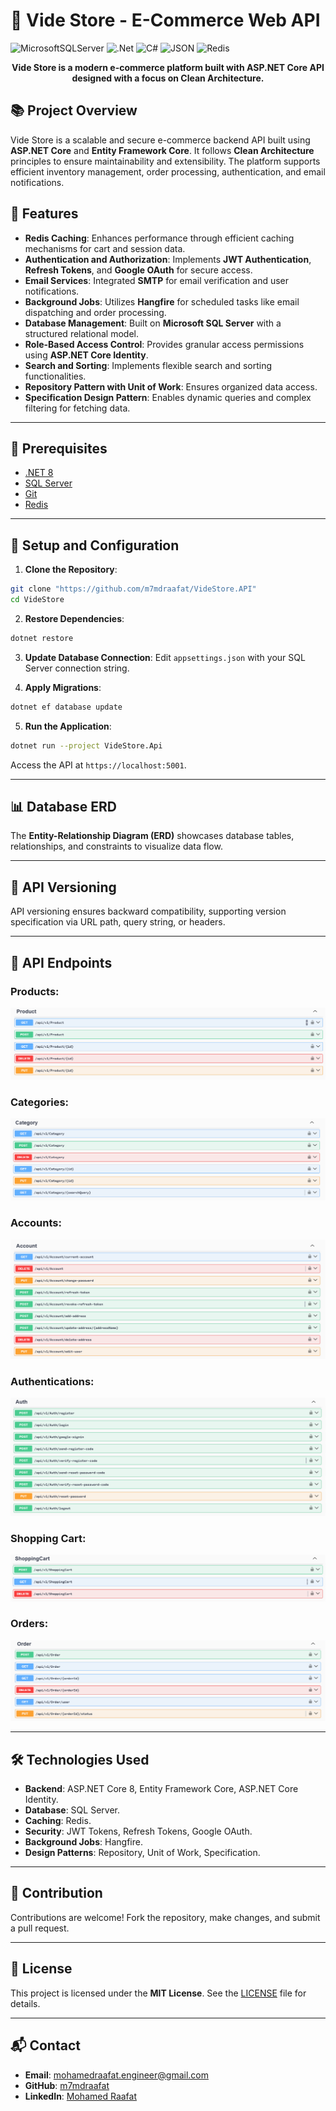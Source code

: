 # 🚀 Vide Store - E-Commerce Web API

![MicrosoftSQLServer](https://img.shields.io/badge/Microsoft%20SQL%20Server-CC2927?style=for-the-badge&logo=microsoft%20sql%20server&logoColor=white)
![.Net](https://img.shields.io/badge/.NET-5C2D91?style=for-the-badge&logo=.net&logoColor=white)
![C#](https://custom-icon-badges.demolab.com/badge/C%23-%23239120.svg?logo=cshrp&style=for-the-badge&logoColor=white)
![JSON](https://img.shields.io/badge/JSON-000?logo=json&style=for-the-badge&logoColor=white)
![Redis](https://img.shields.io/badge/Redis-DC382D?style=for-the-badge&logo=redis&logoColor=white)

<p align="center">
  <b>Vide Store is a modern e-commerce platform built with ASP.NET Core API designed with a focus on Clean Architecture.</b>
</p>

## 📚 Project Overview
Vide Store is a scalable and secure e-commerce backend API built using **ASP.NET Core** and **Entity Framework Core**. It follows **Clean Architecture** principles to ensure maintainability and extensibility. The platform supports efficient inventory management, order processing, authentication, and email notifications.

## 🌟 Features
- **Redis Caching**: Enhances performance through efficient caching mechanisms for cart and session data.
- **Authentication and Authorization**: Implements **JWT Authentication**, **Refresh Tokens**, and **Google OAuth** for secure access.
- **Email Services**: Integrated **SMTP** for email verification and user notifications.
- **Background Jobs**: Utilizes **Hangfire** for scheduled tasks like email dispatching and order processing.
- **Database Management**: Built on **Microsoft SQL Server** with a structured relational model.
- **Role-Based Access Control**: Provides granular access permissions using **ASP.NET Core Identity**.
- **Search and Sorting**: Implements flexible search and sorting functionalities.
- **Repository Pattern with Unit of Work**: Ensures organized data access.
- **Specification Design Pattern**: Enables dynamic queries and complex filtering for fetching data.

---

## 💎 Prerequisites
- [.NET 8](https://dotnet.microsoft.com/pt-br/)
- [SQL Server](https://www.microsoft.com/en-us/sql-server/sql-server-downloads)
- [Git](https://git-scm.com/)
- [Redis](https://redis.io/)

---

## 🎇 Setup and Configuration

1. **Clone the Repository**:
```bash
git clone "https://github.com/m7mdraafat/VideStore.API"
cd VideStore
```

2. **Restore Dependencies**:
```bash
dotnet restore
```

3. **Update Database Connection**:
Edit `appsettings.json` with your SQL Server connection string.

4. **Apply Migrations**:
```bash
dotnet ef database update
```

5. **Run the Application**:
```bash
dotnet run --project VideStore.Api
```
Access the API at `https://localhost:5001`.

---

## 📊 Database ERD
The **Entity-Relationship Diagram (ERD)** showcases database tables, relationships, and constraints to visualize data flow.

---

## 🔄 API Versioning
API versioning ensures backward compatibility, supporting version specification via URL path, query string, or headers.

---

## 🔌 API Endpoints

### **Products:**
![Products Endpoints](https://github.com/m7mdraafat/user-assets/blob/master/Screenshot%202025-01-06%20035835.png)

### **Categories:**
![Categories Endpoints](https://github.com/m7mdraafat/user-assets/blob/master/Screenshot%202025-01-06%20035822.png)

### **Accounts:**
![Accounts Endpoints](https://github.com/m7mdraafat/user-assets/blob/master/Screenshot%202025-01-06%20035807.png)

### **Authentications:**
![Authentications Endpoints](https://github.com/m7mdraafat/user-assets/blob/master/Screenshot%202025-01-06%20035815.png)

### **Shopping Cart:**
![Shopping Cart Endpoints](https://github.com/m7mdraafat/user-assets/blob/master/Screenshot%202025-01-06%20035841.png)

### **Orders:**
![Orders Endpoints](https://github.com/m7mdraafat/user-assets/blob/master/Screenshot%202025-01-06%20035829.png)

---

## 🛠 Technologies Used
- **Backend**: ASP.NET Core 8, Entity Framework Core, ASP.NET Core Identity.
- **Database**: SQL Server.
- **Caching**: Redis.
- **Security**: JWT Tokens, Refresh Tokens, Google OAuth.
- **Background Jobs**: Hangfire.
- **Design Patterns**: Repository, Unit of Work, Specification.

---

## 🤝 Contribution
Contributions are welcome! Fork the repository, make changes, and submit a pull request.

---

## 📜 License
This project is licensed under the **MIT License**. See the [LICENSE](LICENSE) file for details.

---

## 📬 Contact
- **Email**: [mohamedraafat.engineer@gmail.com](mailto:mohamedraafat.engineer@gmail.com)
- **GitHub**: [m7mdraafat](https://github.com/m7mdraafat)
- **LinkedIn**: [Mohamed Raafat](https://www.linkedin.com/in/mohamed-raafat-701290252/)


